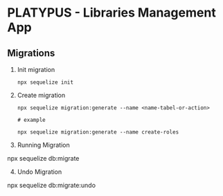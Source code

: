 # PLATYPUS - Libraries Management App

## Migrations

1. Init migration

   ```
   npx sequelize init
   ```

2. Create migration

   ```
   npx sequelize migration:generate --name <name-tabel-or-action>

   # example

   npx sequelize migration:generate --name create-roles
   ```

3. Running Migration

npx sequelize db:migrate

4. Undo Migration

npx sequelize db:migrate:undo
